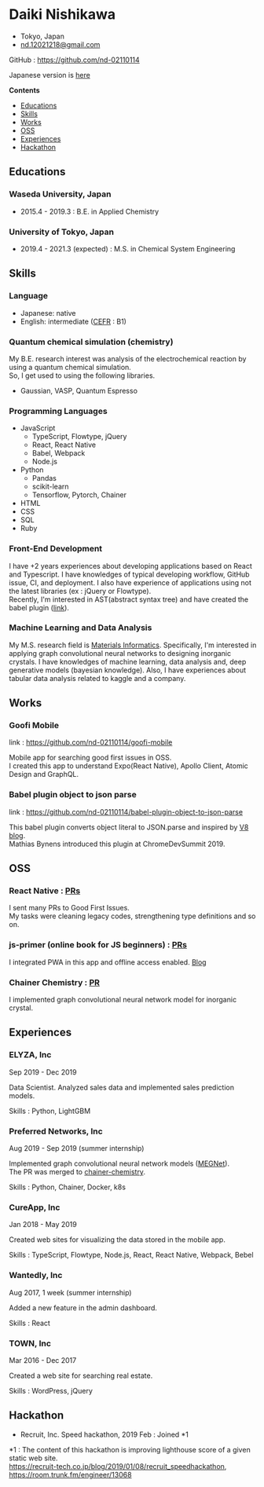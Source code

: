 # Daiki Nishikawa

- Tokyo, Japan
- nd.12021218@gmail.com

GitHub : https://github.com/nd-02110114

Japanese version is [here](https://github.com/nd-02110114/resume/blob/master/README-ja.md)

**Contents**

* [Educations](#Educations)
* [Skills](#Skills)
* [Works](#Works)
* [OSS](#OSS)
* [Experiences](#Experiences)
* [Hackathon](#Hackathon)

## Educations

### Waseda University, Japan

- 2015.4 - 2019.3 : B.E. in Applied Chemistry

### University of Tokyo, Japan

- 2019.4 - 2021.3 (expected) : M.S. in Chemical System Engineering

## Skills

### Language

- Japanese: native
- English: intermediate ([CEFR](https://www.coe.int/en/web/common-european-framework-reference-languages/level-descriptions) : B1)

### Quantum chemical simulation (chemistry)

My B.E. research interest was analysis of the electrochemical reaction by using a quantum chemical simulation.  
So, I get used to using the following libraries.

- Gaussian, VASP, Quantum Espresso

### Programming Languages

- JavaScript
  - TypeScript, Flowtype, jQuery
  - React, React Native
  - Babel, Webpack
  - Node.js
- Python
  - Pandas
  - scikit-learn
  - Tensorflow, Pytorch, Chainer
- HTML
- CSS
- SQL
- Ruby

### Front-End Development

I have +2 years experiences about developing applications based on React and Typescript. I have knowledges of typical developing workflow, GitHub issue, CI, and deployment. I also have experience of applications using not the latest libraries (ex : jQuery or Flowtype).  
Recently, I'm interested in AST(abstract syntax tree) and have created the babel plugin ([link](https://github.com/nd-02110114/babel-plugin-object-to-json-parse)).

### Machine Learning and Data Analysis

My M.S. research field is [Materials Informatics](https://en.wikipedia.org/wiki/Materials_informatics). Specifically, I'm interested in applying graph convolutional neural networks to designing  inorganic crystals. I have knowledges of machine learning, data analysis and, deep generative models (bayesian knowledge). Also, I have experiences about tabular data analysis related to kaggle and a company.

## Works

### Goofi Mobile

link : https://github.com/nd-02110114/goofi-mobile

Mobile app for searching good first issues in OSS.  
I created this app to understand Expo(React Native), Apollo Client, Atomic Design and GraphQL.

### Babel plugin object to json parse

link : https://github.com/nd-02110114/babel-plugin-object-to-json-parse

This babel plugin converts object literal to JSON.parse and inspired by [V8 blog](https://v8.dev/blog/cost-of-javascript-2019#json).  
Mathias Bynens introduced this plugin at ChromeDevSummit 2019.

## OSS

### React Native : [PRs](https://github.com/facebook/react-native/pulls?q=is%3Apr+author%3And-02110114+is%3Aclosed)

I sent many PRs to Good First Issues.  
My tasks were cleaning legacy codes, strengthening type definitions and so on.

### js-primer (online book for JS beginners) : [PRs](https://github.com/asciidwango/js-primer/pulls?q=is%3Apr+author%3And-02110114+is%3Aclosed)

I integrated PWA in this app and offline access enabled.
[Blog](https://efcl.info/2018/05/25/js-primer-offline/)

### Chainer Chemistry : [PR](https://github.com/chainer/chainer-chemistry/pull/405)

I implemented graph convolutional neural network model for inorganic crystal.


## Experiences

### ELYZA, Inc

Sep 2019 - Dec 2019

Data Scientist. Analyzed sales data and implemented sales prediction models.

Skills : Python, LightGBM

### Preferred Networks, Inc

Aug 2019 - Sep 2019 (summer internship)

Implemented graph convolutional neural network models ([MEGNet](https://pubs.acs.org/doi/10.1021/acs.chemmater.9b01294)).  
The PR was merged to [chainer-chemistry](https://github.com/chainer/chainer-chemistry).

Skills : Python, Chainer, Docker, k8s

### CureApp, Inc

Jan 2018 - May 2019

Created web sites for visualizing the data stored in the mobile app.

Skills : TypeScript, Flowtype, Node.js, React, React Native, Webpack, Bebel

### Wantedly, Inc

Aug 2017, 1 week (summer internship)

Added a new feature in the admin dashboard.

Skills : React

### TOWN, Inc

Mar 2016 - Dec 2017

Created a web site for searching real estate.

Skills : WordPress, jQuery

## Hackathon

- Recruit, Inc. Speed hackathon, 2019 Feb : Joined *1

*1 : The content of this hackathon is improving lighthouse score of a given static web site.  
https://recruit-tech.co.jp/blog/2019/01/08/recruit_speedhackathon, https://room.trunk.fm/engineer/13068

